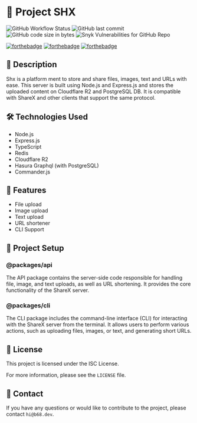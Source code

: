 # 🚀 **Project SHX**

![GitHub Workflow Status](https://img.shields.io/github/actions/workflow/status/bravo68web/shx/build-image.yaml?style=for-the-badge)
![GitHub last commit](https://img.shields.io/github/last-commit/bravo68web/shx?style=for-the-badge)
![GitHub code size in bytes](https://img.shields.io/github/languages/code-size/bravo68web/shx?style=for-the-badge)
![Snyk Vulnerabilities for GitHub Repo](https://img.shields.io/snyk/vulnerabilities/github/bravo68web/shx?style=for-the-badge)

[![forthebadge](https://forthebadge.com/images/badges/made-with-typescript.svg)](https://forthebadge.com)
[![forthebadge](https://forthebadge.com/images/badges/powered-by-black-magic.svg)](https://forthebadge.com)
[![forthebadge](https://forthebadge.com/images/badges/built-with-love.svg)](https://forthebadge.com)

## 📝 Description

Shx is a platform ment to store and share files, images, text and URLs with ease. This server is built using Node.js and Express.js and stores the uploaded content on Cloudflare R2 and PostgreSQL DB. It is compatible with ShareX and other clients that support the same protocol.

## 🛠️ Technologies Used

- Node.js
- Express.js
- TypeScript
- Redis
- Cloudflare R2
- Hasura Graphql (with PostgreSQL)
- Commander.js

## 🚀 Features

- File upload
- Image upload
- Text upload
- URL shortener
- CLI Support

## 🎁 Project Setup

### @packages/api

The API package contains the server-side code responsible for handling file, image, and text uploads, as well as URL shortening. It provides the core functionality of the ShareX server.

### @packages/cli

The CLI package includes the command-line interface (CLI) for interacting with the ShareX server from the terminal. It allows users to perform various actions, such as uploading files, images, or text, and generating short URLs.

## 📝 License

This project is licensed under the ISC License.

For more information, please see the `LICENSE` file.

## 📧 Contact

If you have any questions or would like to contribute to the project, please
contact `hi@b68.dev`.
